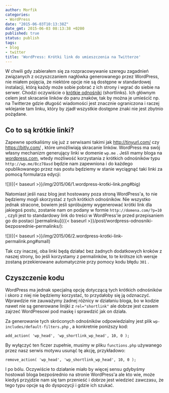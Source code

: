 ```yaml
---
author: Morfik
categories:
- WordPress
date: "2015-06-03T10:13:38Z"
date_gmt: 2015-06-03 08:13:38 +0200
published: true
status: publish
tags:
- blog
- twitter
title: 'WordPress: Krótki link do umieszczenia na Twitterze'
---
```


W chwili gdy zabierałem się za rozpracowywanie szeregu zagadnień związanych z oczyszczaniem nagłówka
generowanego przez WordPress, nie miałem pojęcia, że niektóre opcje nie są dostępne w standardowej
instalacji, którą każdy może sobie pobrać z ich strony i wgrać do siebie na serwer. Chodzi
oczywiście o [krótkie odnośniki](https://en.wikipedia.org/wiki/URL_shortening) (shortlinks). Ich
głównym celem jest skracanie linków do paru znaków, tak by można je umieścić np. na Twitterze
gdzie długość wiadomości jest znacznie ograniczona i raczej wklejanie tam linku, który by zjadł
wszystkie dostępne znaki nie jest zbytnio pożądane.

<!--more-->
## Co to są krótkie linki?

Zapewne spotkaliśmy się już z serwisami takimi jak <http://tinyurl.com/> czy <https://bitly.com/> ,
które umożliwiają skracanie linków. WordPress ma swój własny mechanizm generujący linki w domenie
`wp.me` . Jeśli mamy bloga na [wordpress.com](https://wordpress.com/), wtedy możliwość korzystania z
krótkich odnośników typu `http://wp.me/8cz78asd` będzie nam zapewniona i do każdego opublikowanego
przez nas postu będziemy w stanie wyciągnąć taki linki za pomocą formularza edycji:

![]({{< baseurl >}}/img/2015/06/1.wordpress-krotki-link.png#big)

Natomiast jeśli nasz blog jest hostowany poza stroną WordPress'a, to nie będziemy mogli skorzystać z
tych krótkich odnośników. Nie wszystko jednak stracone, bowiem jeśli spróbujemy wygenerować krótki
link dla jakiegoś postu, zostanie nam on podany w formie `http://domena.com/?p=10` , czyli jest to
standardowy link do treści w WordPress'ie przed przepisaniem go do postaci
[permalinku]({{< baseurl >}}/post/wordpress-odnosniki-bezposrednie-permalinks/):

![]({{< baseurl >}}/img/2015/06/2.wordpress-krotki-link-permalink.png#small)

Tak czy inaczej, oba linki będą działać bez żadnych dodatkowych kroków z naszej strony, bo jeśli
korzystamy z permalinków, to te krótsze ich wersje zostaną przekierowane automatycznie przy pomocy
kodu błędu `301` .

## Czyszczenie kodu

WordPress ma jednak specjalną opcję dotyczącą tych krótkich odnośników i skoro z niej nie będziemy
korzystać, to przydałoby się ją odznaczyć. Wprawdzie nie zauważymy żadnej różnicy w działaniu bloga,
bo w kodzie nawet nie są generowane linijki z `rel="shortlink"` ale dobrze jest czasem zajrzeć
WordPresowi pod maskę i sprawdzić jak on działa.

Za generowanie tych skróconych odnośników odpowiedzialny jest plik
`wp-includes/default-filters.php` , a konkretnie poniższy kod:

    add_action( 'wp_head', 'wp_shortlink_wp_head', 10, 0 );

By wyłączyć ten ficzer zupełnie, musimy w pliku `functions.php` używanego przez nasz serwis motywu
usunąć tę akcję, przykładowo:

    remove_action( 'wp_head', 'wp_shortlink_wp_head', 10, 0 );

I po bólu. Oczywiście to działanie miało by więcej sensu gdybyśmy hostowali bloga bezpośrednio na
stronie WordPress'a ale kto wie, może kiedyś przyjdzie nam się tam przenieść i dobrze jest wiedzieć
zawczasu, że tego typu opcje są do dyspozycji i gdzie ich szukać.
